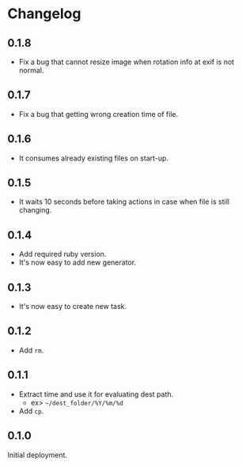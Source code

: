 # Changelog

## 0.1.8
* Fix a bug that cannot resize image when rotation info at exif is not normal.

## 0.1.7
* Fix a bug that getting wrong creation time of file.

## 0.1.6
* It consumes already existing files on start-up.

## 0.1.5
* It waits 10 seconds before taking actions in case when file is still changing.

## 0.1.4
* Add required ruby version.
* It's now easy to add new generator.

## 0.1.3
* It's now easy to create new task.

## 0.1.2
* Add `rm`.

## 0.1.1
* Extract time and use it for evaluating dest path.
  * ex> `~/dest_folder/%Y/%m/%d`
* Add `cp`.

## 0.1.0
Initial deployment.